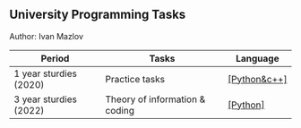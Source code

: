 ## University Programming Tasks
Author: Ivan Mazlov

​Period  | Tasks | Language
------------- | --------- | --------- 
1 year sturdies (2020) | Practice tasks | [[Python&c++]](./Practice/)
3 year sturdies (2022) | Theory of information & coding | [[Python]](./LabsTIC/)
